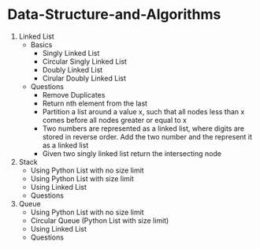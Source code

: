 # Data-Structure-and-Algorithms

1. Linked List
    - Basics
        - Singly Linked List
        - Circular Singly Linked List
        - Doubly Linked List
        - Cirular Doubly Linked List
    - Questions
        - Remove Duplicates
        - Return nth element from the last
        - Partition a list around a value x, such that all nodes less than x comes before all nodes greater or equal to x
        - Two numbers are represented as a linked list, where digits are stored in reverse order. Add the two number and the represent it as a linked list
        - Given two singly linked list return the intersecting node
2. Stack
    - Using Python List with no size limit
    - Using Python List with size limit
    - Using Linked List
    - Questions
3. Queue
    - Using Python List with no size limit
    - Circular Queue (Python List with size limit)
    - Using Linked List
    - Questions
